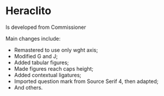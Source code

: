 # Heraclito
Is developed from Commissioner

Main changes include:
 - Remastered to use only wght axis;
 - Modified G and J;
 - Added tabular figures;
 - Made figures reach caps height;
 - Added contextual ligatures;
 - Imported question mark from Source Serif 4, then adapted;
 - And others.
